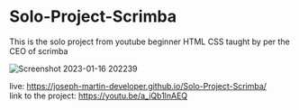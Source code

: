 # Solo-Project-Scrimba
This is the solo project from youtube beginner HTML CSS
taught by per the CEO of scrimba 

![Screenshot 2023-01-16 202239](https://user-images.githubusercontent.com/110756198/212677464-255c822c-4b27-4146-acd9-77d8371824fa.png)


live: https://joseph-martin-developer.github.io/Solo-Project-Scrimba/<br>
link to the project: https://youtu.be/a_iQb1lnAEQ 
